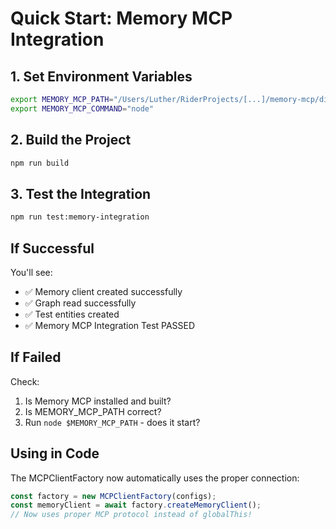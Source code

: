 # Quick Start: Memory MCP Integration

## 1. Set Environment Variables
```bash
export MEMORY_MCP_PATH="/Users/Luther/RiderProjects/[...]/memory-mcp/dist/index.js"
export MEMORY_MCP_COMMAND="node"
```

## 2. Build the Project
```bash
npm run build
```

## 3. Test the Integration
```bash
npm run test:memory-integration
```

## If Successful
You'll see:
- ✅ Memory client created successfully
- ✅ Graph read successfully
- ✅ Test entities created
- ✅ Memory MCP Integration Test PASSED

## If Failed
Check:
1. Is Memory MCP installed and built?
2. Is MEMORY_MCP_PATH correct?
3. Run `node $MEMORY_MCP_PATH` - does it start?

## Using in Code
The MCPClientFactory now automatically uses the proper connection:
```typescript
const factory = new MCPClientFactory(configs);
const memoryClient = await factory.createMemoryClient();
// Now uses proper MCP protocol instead of globalThis!
```
